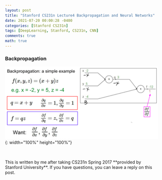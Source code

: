 ```yaml
---
layout: post
title: "Stanford CS231n Lecture4 Backpropagation and Neural Networks"
date: 2021-07-20 00:00:28 -0400
categories: [Stanford CS231n]
tags: [DeepLearning, Stanford, CS231n, CNN]
comments: true
math: true
---
```


### Backpropagation
![1](/images/cs231n/lec4/1.png){: width="100%" height="100%"}

<br/>
<br/>
This is written by me after taking CS231n Spring 2017 **provided by Stanford University**.
If you have questions, you can leave a reply on this post.